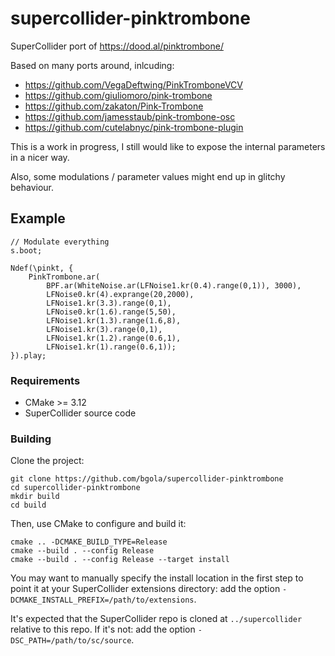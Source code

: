 # supercollider-pinktrombone

SuperCollider port of https://dood.al/pinktrombone/

Based on many ports around, inlcuding:

- https://github.com/VegaDeftwing/PinkTromboneVCV
- https://github.com/giuliomoro/pink-trombone
- https://github.com/zakaton/Pink-Trombone
- https://github.com/jamesstaub/pink-trombone-osc
- https://github.com/cutelabnyc/pink-trombone-plugin

This is a work in progress, I still would like to expose the internal parameters in a nicer way.

Also, some modulations / parameter values might end up in glitchy behaviour.

## Example

```supercollider
// Modulate everything
s.boot;

Ndef(\pinkt, {
    PinkTrombone.ar(
        BPF.ar(WhiteNoise.ar(LFNoise1.kr(0.4).range(0,1)), 3000),
        LFNoise0.kr(4).exprange(20,2000),
        LFNoise1.kr(3.3).range(0,1),
        LFNoise0.kr(1.6).range(5,50), 
        LFNoise1.kr(1.3).range(1.6,8), 
        LFNoise1.kr(3).range(0,1), 
        LFNoise1.kr(1.2).range(0.6,1), 
        LFNoise1.kr(1).range(0.6,1));
}).play;
```

### Requirements

- CMake >= 3.12
- SuperCollider source code

### Building

Clone the project:

    git clone https://github.com/bgola/supercollider-pinktrombone
    cd supercollider-pinktrombone
    mkdir build
    cd build

Then, use CMake to configure and build it:

    cmake .. -DCMAKE_BUILD_TYPE=Release
    cmake --build . --config Release
    cmake --build . --config Release --target install

You may want to manually specify the install location in the first step to point it at your
SuperCollider extensions directory: add the option `-DCMAKE_INSTALL_PREFIX=/path/to/extensions`.

It's expected that the SuperCollider repo is cloned at `../supercollider` relative to this repo. If
it's not: add the option `-DSC_PATH=/path/to/sc/source`.
